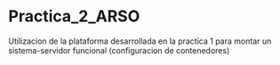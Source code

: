 # Practica_2_ARSO
Utilizacion de la plataforma desarrollada en la practica 1 para montar un sistema-servidor funcional
(configuracion de contenedores)
